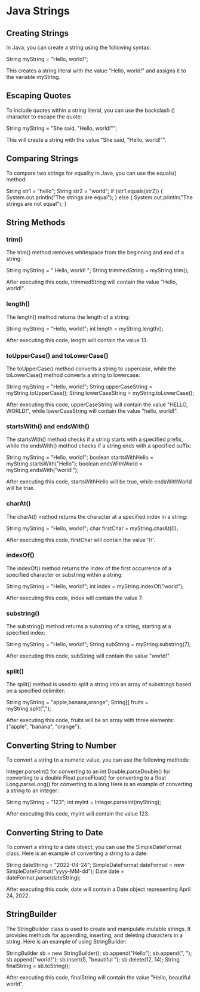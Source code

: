 # Java Strings

## Creating Strings

In Java, you can create a string using the following syntax:

String myString = "Hello, world!";

This creates a string literal with the value "Hello, world!" and assigns it to the variable myString.

## Escaping Quotes

To include quotes within a string literal, you can use the backslash () character to escape the quote:

String myString = "She said, \"Hello, world!\"";

This will create a string with the value "She said, "Hello, world!"".

## Comparing Strings

To compare two strings for equality in Java, you can use the equals() method:

String str1 = "hello";
String str2 = "world";
if (str1.equals(str2)) {
System.out.println("The strings are equal");
} else {
System.out.println("The strings are not equal");
}

## String Methods

### trim()

The trim() method removes whitespace from the beginning and end of a string:  

String myString = " Hello, world! ";
String trimmedString = myString.trim();

After executing this code, trimmedString will contain the value "Hello, world!".

### length()

The length() method returns the length of a string:

String myString = "Hello, world!";
int length = myString.length();

After executing this code, length will contain the value 13.

### toUpperCase() and toLowerCase()

The toUpperCase() method converts a string to uppercase, while the toLowerCase() method converts a string to lowercase:

String myString = "Hello, world!";
String upperCaseString = myString.toUpperCase();
String lowerCaseString = myString.toLowerCase();

After executing this code, upperCaseString will contain the value "HELLO, WORLD!", while lowerCaseString will contain the value "hello, world!".

### startsWith() and endsWith()

The startsWith() method checks if a string starts with a specified prefix, while the endsWith() method checks if a string ends with a specified suffix:

String myString = "Hello, world!";
boolean startsWithHello = myString.startsWith("Hello");
boolean endsWithWorld = myString.endsWith("world!");
   
After executing this code, startsWithHello will be true, while endsWithWorld will be true.

### charAt()

The charAt() method returns the character at a specified index in a string:

String myString = "Hello, world!";
char firstChar = myString.charAt(0);
   
After executing this code, firstChar will contain the value 'H'.

### indexOf()

The indexOf() method returns the index of the first occurrence of a specified character or substring within a string:

String myString = "Hello, world!";
int index = myString.indexOf("world");
   
After executing this code, index will contain the value 7.

### substring()

The substring() method returns a substring of a string, starting at a specified index:

String myString = "Hello, world!";
String subString = myString.substring(7);
   
After executing this code, subString will contain the value "world!".

### split()

The split() method is used to split a string into an array of substrings based on a specified delimiter:

String myString = "apple,banana,orange";
String[] fruits = myString.split(",");
   
After executing this code, fruits will be an array with three elements: {"apple", "banana", "orange"}.

## Converting String to Number

To convert a string to a numeric value, you can use the following methods:

Integer.parseInt() for converting to an int
Double.parseDouble() for converting to a double
Float.parseFloat() for converting to a float
Long.parseLong() for converting to a long
Here is an example of converting a string to an integer:

String myString = "123";
int myInt = Integer.parseInt(myString);
   
After executing this code, myInt will contain the value 123.

## Converting String to Date

To convert a string to a date object, you can use the SimpleDateFormat class. Here is an example of converting a string to a date:

String dateString = "2022-04-24";
SimpleDateFormat dateFormat = new SimpleDateFormat("yyyy-MM-dd");
Date date = dateFormat.parse(dateString);
   
After executing this code, date will contain a Date object representing April 24, 2022.

## StringBuilder

The StringBuilder class is used to create and manipulate mutable strings. It provides methods for appending, inserting, and deleting characters in a string. Here is an example of using StringBuilder:
 
StringBuilder sb = new StringBuilder();
sb.append("Hello");
sb.append(", ");
sb.append("world!");
sb.insert(5, "beautiful ");
sb.delete(12, 14);
String finalString = sb.toString();
   
After executing this code, finalString will contain the value "Hello, beautiful world".
